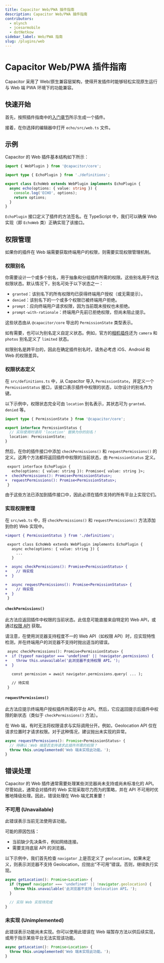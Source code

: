```yaml
---
title: Capacitor Web/PWA 插件指南
description: Capacitor Web/PWA 插件指南
contributors:
  - mlynch
  - jcesarmobile
  - dotNetkow
sidebar_label: Web/PWA 指南
slug: /plugins/web
---
```


# Capacitor Web/PWA 插件指南

Capacitor 采用了 Web/原生兼容层架构，使得开发插件时能够轻松实现原生运行与 Web 端 PWA 环境下的功能兼容。

## 快速开始

首先，按照插件指南中的[入门章节](/plugins/creating-plugins/overview.md#plugin-generator)所示生成一个插件。

接着，在你选择的编辑器中打开 `echo/src/web.ts` 文件。

## 示例

Capacitor 的 Web 插件基本结构如下所示：

```typescript
import { WebPlugin } from '@capacitor/core';

import type { EchoPlugin } from './definitions';

export class EchoWeb extends WebPlugin implements EchoPlugin {
  async echo(options: { value: string }) {
    console.log('ECHO', options);
    return options;
  }
}
```

`EchoPlugin` 接口定义了插件的方法签名。在 TypeScript 中，我们可以确保 Web 实现（即 `EchoWeb` 类）正确实现了该接口。

## 权限管理

如果你的插件在 Web 端需要获取终端用户的权限，则需要实现权限管理机制。

### 权限别名

你需要设计一个或多个别名，用于抽象和分组插件所需的权限。这些别名用于传达权限状态。默认情况下，别名可处于以下状态之一：

- `granted`：该别名下的所有权限均已获得终端用户授权（或无需提示）。
- `denied`：该别名下的一个或多个权限已被终端用户拒绝。
- `prompt`：应向终端用户请求权限，因为当前既未授权也未拒绝。
- `prompt-with-rationale`：终端用户先前已拒绝权限，但尚未阻止提示。

这些状态由从 `@capacitor/core` 导出的 `PermissionState` 类型表示。

如有需要，也可以为别名定义自定义状态。例如，官方的[相机插件](/apis/camera.md)还为 `camera` 和 `photos` 别名定义了 `limited` 状态。

权限别名是跨平台的，因此在确定插件别名时，请务必考虑 iOS、Android 和 Web 的权限差异。

### 权限状态定义

在 `src/definitions.ts` 中，从 Capacitor 导入 `PermissionState`，并定义一个 `PermissionStatus` 接口，该接口表示插件中权限的状态，以你设计的别名作为键。

以下示例中，权限状态完全可由 `location` 别名表示，其状态可为 `granted`、`denied` 等。

```typescript
import type { PermissionState } from '@capacitor/core';

export interface PermissionStatus {
  // 实际使用时请将 'location' 替换为你的别名！
  location: PermissionState;
}
```

然后，在你的插件接口中添加 `checkPermissions()` 和 `requestPermissions()` 的定义。这两个方法都将返回插件中权限的当前状态，由 `PermissionStatus` 定义。

```diff
 export interface EchoPlugin {
   echo(options: { value: string }): Promise<{ value: string }>;
+  checkPermissions(): Promise<PermissionStatus>;
+  requestPermissions(): Promise<PermissionStatus>;
 }
```

由于这些方法已添加到插件接口中，因此必须在插件支持的所有平台上实现它们。

### 实现权限管理

在 `src/web.ts` 中，将 `checkPermissions()` 和 `requestPermissions()` 方法添加到你的 Web 实现中。

```diff
+import { PermissionStatus } from './definitions';

 export class EchoWeb extends WebPlugin implements EchoPlugin {
   async echo(options: { value: string }) {
     ...
   }

+  async checkPermissions(): Promise<PermissionStatus> {
+    // 待实现
+  }

+  async requestPermissions(): Promise<PermissionStatus> {
+    // 待实现
+  }
 }
```

#### `checkPermissions()`

此方法应返回插件中权限的当前状态。此信息可能直接来自特定的 Web API，或通过[权限 API](https://developer.mozilla.org/en-US/docs/Web/API/Permissions_API) 获取。

请注意，在使用浏览器支持程度不一的 Web API（如权限 API）时，应实现特性检测，并在终端用户的浏览器不支持时抛出适当的错误。

```diff
 async checkPermissions(): Promise<PermissionStatus> {
+  if (typeof navigator === 'undefined' || !navigator.permissions) {
+    throw this.unavailable('此浏览器不支持权限 API。');
+  }

   const permission = await navigator.permissions.query( ... );

   // 待实现
 }
```

#### `requestPermissions()`

此方法应提示终端用户授权插件所需的平台 API。然后，它应返回提示后插件中权限的新状态（类似于 `checkPermissions()` 方法）。

在 Web 端，有时无法将权限请求与实际调用分开。例如，Geolocation API 仅在请求位置时才请求权限。对于这种情况，建议抛出未实现的异常。

```typescript
async requestPermissions(): Promise<PermissionStatus> {
  // 待确认：Web 端是否支持请求此插件所需的权限？
  throw this.unimplemented('Web 端未实现此功能。');
}
```

## 错误处理

Capacitor 的 Web 插件通常需要处理某些浏览器尚未支持或尚未标准化的 API。尽管如此，通常会对插件的 Web 实现采取尽力而为的策略，并在 API 不可用时优雅地降级处理。因此，错误处理在 Web 端尤其重要！

### 不可用 (Unavailable)

此错误表示当前无法使用该功能。

可能的原因包括：

- 当前缺少先决条件，例如网络连接。
- 需要支持底层 API 的浏览器。

以下示例中，我们首先检查 `navigator` 上是否定义了 `geolocation`。如果未定义，则表示浏览器不支持 Geolocation，应抛出“不可用”错误。否则，继续执行实现。

```typescript
async getLocation(): Promise<Location> {
  if (typeof navigator === 'undefined' || !navigator.geolocation) {
    throw this.unavailable('此浏览器不支持 Geolocation API。');
  }

  // 实际 Web 实现待完成
}

```

### 未实现 (Unimplemented)

此错误表示功能尚未实现。你可以使用此错误在 Web 端暂存方法以供后续实现，或用于指示某些平台无法实现该功能。

```typescript
async getLocation(): Promise<Location> {
  throw this.unimplemented('Web 端未实现此功能。');
}
```